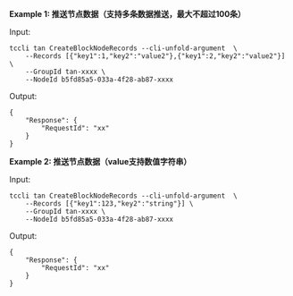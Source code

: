 **Example 1: 推送节点数据（支持多条数据推送，最大不超过100条）**



Input: 

```
tccli tan CreateBlockNodeRecords --cli-unfold-argument  \
    --Records [{"key1":1,"key2":"value2"},{"key1":2,"key2":"value2"}] \
    --GroupId tan-xxxx \
    --NodeId b5fd85a5-033a-4f28-ab87-xxxx
```

Output: 
```
{
    "Response": {
        "RequestId": "xx"
    }
}
```

**Example 2: 推送节点数据（value支持数值字符串）**



Input: 

```
tccli tan CreateBlockNodeRecords --cli-unfold-argument  \
    --Records [{"key1":123,"key2":"string"}] \
    --GroupId tan-xxxx \
    --NodeId b5fd85a5-033a-4f28-ab87-xxxx
```

Output: 
```
{
    "Response": {
        "RequestId": "xx"
    }
}
```

